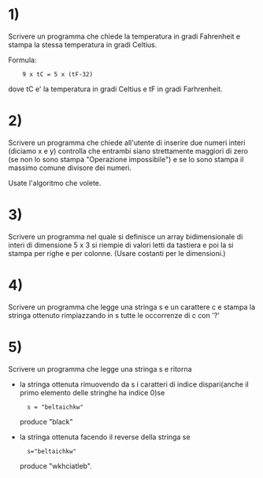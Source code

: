 # 1) 

Scrivere un programma che chiede la temperatura in gradi
Fahrenheit e stampa la stessa temperatura in gradi Celtius. 

Formula:

        9 x tC = 5 x (tF-32) 
        
dove tC e' la temperatura in gradi 
Celtius e tF in gradi Farhrenheit.


# 2) 

Scrivere un programma che chiede all'utente di inserire due 
numeri interi (diciamo x e y) controlla che entrambi siano strettamente 
maggiori di zero (se non lo sono stampa "Operazione impossibile")
e se lo sono stampa il massimo comune divisore dei numeri.

Usate l'algoritmo che volete.  

# 3) 

Scrivere un programma nel quale si definisce un array bidimensionale 
di interi di dimensione 5 x 3 si riempie di valori letti da tastiera e poi la si 
stampa per righe e per colonne. (Usare costanti per le dimensioni.)

# 4) 

Scrivere un programma che legge una stringa s e un carattere c e 
stampa la stringa ottenuto rimpiazzando in s tutte le occorrenze di c con '?' 

# 5) 

Scrivere un programma che legge una stringa s e  ritorna

- la stringa  ottenuta rimuovendo da s i caratteri di indice dispari(anche il primo elemento delle stringhe ha indice 0)se 

        s = "beltaichkw"

    produce "black"

- la stringa  ottenuta facendo il reverse della  stringa se  

        s="beltaichkw" 

    produce "wkhciatleb".
